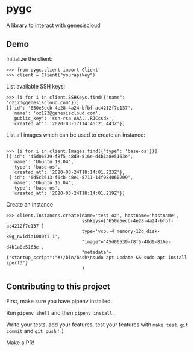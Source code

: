 # pygc

A library to interact with genesiscloud

## Demo

Initialize the client:
```
>>> from pygc.client import Client
>>> client = Client("yourapikey")
```

List available SSH keys:
```
>>> [i for i in client.SSHKeys.find({"name": 'oz123@genesiscloud.com'})]
[{'id': '650e5ecb-4e28-4a24-bfbf-ac4212f7e137',
  'name': 'oz123@genesiscloud.com',
  'public_key': 'ssh-rsa AAA...RJCcsdx',
  'created_at': '2020-03-17T14:46:21.443Z'}]
```

List all images which can be used to create an instance:
```

>>> [i for i in client.Images.find({"type": 'base-os'})]
[{'id': '45d06539-f8f5-48d9-816e-d4b1a8e5163e',
  'name': 'Ubuntu 18.04',
  'type': 'base-os',
  'created_at': '2020-03-24T18:14:01.223Z'},
 {'id': '6d5c3613-f6cb-48e1-8711-14f084060209',
  'name': 'Ubuntu 16.04',
  'type': 'base-os',
  'created_at': '2020-03-24T18:14:01.219Z'}]
```

Create an instance
```
>>> client.Instances.create(name='test-oz', hostname='hostname',
                            sshkeys=['650e5ecb-4e28-4a24-bfbf-ac4212f7e137']
                            type='vcpu-4_memory-12g_disk-80g_nvidia1080ti-1',
                            "image"='45d06539-f8f5-48d9-816e-d4b1a8e5163e',
                            "metadata"={"startup_script":"#!/bin/bash\nsudo apt update && sudo apt install iperf3"}
                            )
```
## Contributing to this project

First, make sure you have pipenv installed.

Run `pipenv shell` and then `pipenv install`.

Write your tests, add your features, test your features with `make test`.
`git commit` and `git push` :-)

Make a PR!
